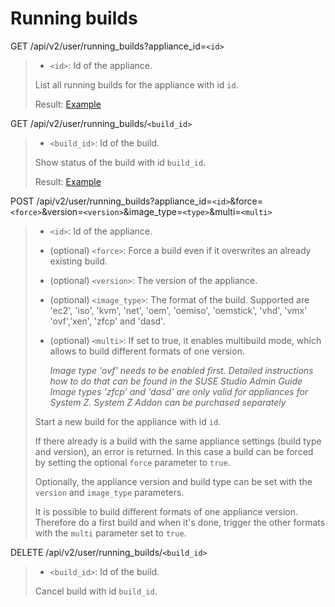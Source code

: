 # Running builds

GET /api/v2/user/running_builds?appliance_id=`<id>`
> * `<id>`: Id of the appliance.
>
> List all running builds for the appliance with id `id`.
>
> Result: [Example](running_builds.xml)

GET /api/v2/user/running_builds/`<build_id>`
> * `<build_id>`: Id of the build.
>
> Show status of the build with id `build_id`.
>
> Result: [Example](running_build.xml)

POST /api/v2/user/running_builds?appliance_id=`<id>`&force=`<force>`&version=`<version>`&image_type=`<type>`&multi=`<multi>`
> * `<id>`: Id of the appliance.
> * (optional) `<force>`: Force a build even if it overwrites an already
>   existing build.
> * (optional) `<version>`: The version of the appliance.
> * (optional) `<image_type>`: The format of the build. Supported are
>   'ec2', 'iso', 'kvm', 'net', 'oem', 'oemiso', 'oemstick', 'vhd', 'vmx'
>   'ovf','xen', 'zfcp' and 'dasd'.
> * (optional) `<multi>`: If set to true, it enables multibuild mode,
>   which allows to build different formats of one version.
>
>   *Image type 'ovf' needs to be enabled first. Detailed instructions
>   how to do that can be found in the SUSE Studio Admin Guide*
>   *Image types 'zfcp' and 'dasd' are only valid for appliances for System Z.
>   System Z Addon can be purchased separately*
>
> Start a new build for the appliance with id `id`.
>
> If there already is a build with the same appliance settings (build
> type and version), an error is returned. In this case a build can be
> forced by setting the optional `force` parameter to `true`.
>
> Optionally, the appliance version and build type can be set with the
> `version` and `image_type` parameters.
>
> It is possible to build different formats of one appliance version.
> Therefore do a first build and when it's done, trigger the other
> formats with the `multi` parameter set to `true`.

DELETE /api/v2/user/running_builds/`<build_id>`
> * `<build_id>`: Id of the build.
>
> Cancel build with id `build_id`.

